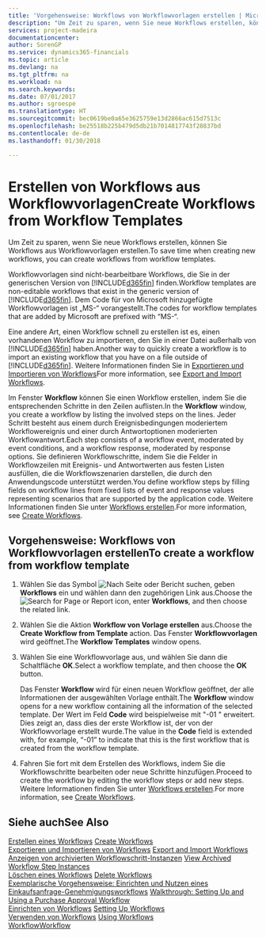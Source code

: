 ```yaml
---
title: 'Vorgehensweise: Workflows von Workflowvorlagen erstellen | Microsoft Docs'
description: "Um Zeit zu sparen, wenn Sie neue Workflows erstellen, können Sie Workflows aus Workflowvorlagen erstellen."
services: project-madeira
documentationcenter: 
author: SorenGP
ms.service: dynamics365-financials
ms.topic: article
ms.devlang: na
ms.tgt_pltfrm: na
ms.workload: na
ms.search.keywords: 
ms.date: 07/01/2017
ms.author: sgroespe
ms.translationtype: HT
ms.sourcegitcommit: bec0619be0a65e3625759e13d2866ac615d7513c
ms.openlocfilehash: be25518b225b479d5db21b7014817743f28837bd
ms.contentlocale: de-de
ms.lasthandoff: 01/30/2018

---
```

# <a name="create-workflows-from-workflow-templates"></a><span data-ttu-id="e453c-103">Erstellen von Workflows aus Workflowvorlagen</span><span class="sxs-lookup"><span data-stu-id="e453c-103">Create Workflows from Workflow Templates</span></span>
<span data-ttu-id="e453c-104">Um Zeit zu sparen, wenn Sie neue Workflows erstellen, können Sie Workflows aus Workflowvorlagen erstellen.</span><span class="sxs-lookup"><span data-stu-id="e453c-104">To save time when creating new workflows, you can create workflows from workflow templates.</span></span>  

 <span data-ttu-id="e453c-105">Workflowvorlagen sind nicht-bearbeitbare Workflows, die Sie in der generischen Version von [!INCLUDE[d365fin](includes/d365fin_md.md)] finden.</span><span class="sxs-lookup"><span data-stu-id="e453c-105">Workflow templates are non-editable workflows that exist in the generic version of [!INCLUDE[d365fin](includes/d365fin_md.md)].</span></span> <span data-ttu-id="e453c-106">Dem Code für von Microsoft hinzugefügte Workflowvorlagen ist „MS-“ vorangestellt.</span><span class="sxs-lookup"><span data-stu-id="e453c-106">The codes for workflow templates that are added by Microsoft are prefixed with “MS-“.</span></span>  

 <span data-ttu-id="e453c-107">Eine andere Art, einen Workflow schnell zu erstellen ist es, einen vorhandenen Workflow zu importieren, den Sie in einer Datei außerhalb von [!INCLUDE[d365fin](includes/d365fin_md.md)] haben.</span><span class="sxs-lookup"><span data-stu-id="e453c-107">Another way to quickly create a workflow is to import an existing workflow that you have on a file outside of [!INCLUDE[d365fin](includes/d365fin_md.md)].</span></span> <span data-ttu-id="e453c-108">Weitere Informationen finden Sie in [Exportieren und Importieren von Workflows](across-how-to-export-and-import-workflows.md)</span><span class="sxs-lookup"><span data-stu-id="e453c-108">For more information, see [Export and Import Workflows](across-how-to-export-and-import-workflows.md).</span></span>  

<span data-ttu-id="e453c-109">Im Fenster **Workflow** können Sie einen Workflow erstellen, indem Sie die entsprechenden Schritte in den Zeilen auflisten.</span><span class="sxs-lookup"><span data-stu-id="e453c-109">In the **Workflow** window, you create a workflow by listing the involved steps on the lines.</span></span> <span data-ttu-id="e453c-110">Jeder Schritt besteht aus einem durch Ereignisbedingungen moderiertem Workflowereignis und einer durch Antwortoptionen moderierten Workflowantwort.</span><span class="sxs-lookup"><span data-stu-id="e453c-110">Each step consists of a workflow event, moderated by event conditions, and a workflow response, moderated by response options.</span></span> <span data-ttu-id="e453c-111">Sie definieren Workflowschritte, indem Sie die Felder in Workflowzeilen mit Ereignis- und Antwortwerten aus festen Listen ausfüllen, die die Workflowszenarien darstellen, die durch den Anwendungscode unterstützt werden.</span><span class="sxs-lookup"><span data-stu-id="e453c-111">You define workflow steps by filling fields on workflow lines from fixed lists of event and response values representing scenarios that are supported by the application code.</span></span> <span data-ttu-id="e453c-112">Weitere Informationen finden Sie unter [Workflows erstellen](across-how-to-create-workflows.md).</span><span class="sxs-lookup"><span data-stu-id="e453c-112">For more information, see [Create Workflows](across-how-to-create-workflows.md).</span></span>  

## <a name="to-create-a-workflow-from-workflow-template"></a><span data-ttu-id="e453c-113">Vorgehensweise: Workflows von Workflowvorlagen erstellen</span><span class="sxs-lookup"><span data-stu-id="e453c-113">To create a workflow from workflow template</span></span>  
1.  <span data-ttu-id="e453c-114">Wählen Sie das Symbol ![Nach Seite oder Bericht suchen](media/ui-search/search_small.png "Symbol Nach Seite oder Bericht suchen"), geben **Workflows** ein und wählen dann den zugehörigen Link aus.</span><span class="sxs-lookup"><span data-stu-id="e453c-114">Choose the ![Search for Page or Report](media/ui-search/search_small.png "Search for Page or Report icon") icon, enter **Workflows**, and then choose the related link.</span></span>  
2.  <span data-ttu-id="e453c-115">Wählen Sie die Aktion **Workflow von Vorlage erstellen** aus.</span><span class="sxs-lookup"><span data-stu-id="e453c-115">Choose the **Create Workflow from Template** action.</span></span> <span data-ttu-id="e453c-116">Das Fenster **Workflowvorlagen** wird geöffnet.</span><span class="sxs-lookup"><span data-stu-id="e453c-116">The **Workflow Templates** window opens.</span></span>  
3.  <span data-ttu-id="e453c-117">Wählen Sie eine Workflowvorlage aus, und wählen Sie dann die Schaltfläche **OK**.</span><span class="sxs-lookup"><span data-stu-id="e453c-117">Select a workflow template, and then choose the **OK** button.</span></span>  

     <span data-ttu-id="e453c-118">Das Fenster **Workflow** wird für einen neuen Workflow geöffnet, der alle Informationen der ausgewählten Vorlage enthält.</span><span class="sxs-lookup"><span data-stu-id="e453c-118">The **Workflow** window opens for a new workflow containing all the information of the selected template.</span></span> <span data-ttu-id="e453c-119">Der Wert im Feld **Code** wird beispielweise mit "-01 " erweitert. Dies zeigt an, dass dies der erste Workflow ist, der von der Workflowvorlage erstellt wurde.</span><span class="sxs-lookup"><span data-stu-id="e453c-119">The value in the **Code** field is extended with, for example, “-01” to indicate that this is the first workflow that is created from the workflow template.</span></span>  
4.  <span data-ttu-id="e453c-120">Fahren Sie fort mit dem Erstellen des Workflows, indem Sie die Workflowschritte bearbeiten oder neue Schritte hinzufügen.</span><span class="sxs-lookup"><span data-stu-id="e453c-120">Proceed to create the workflow by editing the workflow steps or add new steps.</span></span> <span data-ttu-id="e453c-121">Weitere Informationen finden Sie unter [Workflows erstellen](across-how-to-create-workflows.md).</span><span class="sxs-lookup"><span data-stu-id="e453c-121">For more information, see [Create Workflows](across-how-to-create-workflows.md).</span></span>  

## <a name="see-also"></a><span data-ttu-id="e453c-122">Siehe auch</span><span class="sxs-lookup"><span data-stu-id="e453c-122">See Also</span></span>  
 <span data-ttu-id="e453c-123">[Erstellen eines Workflows](across-how-to-create-workflows.md) </span><span class="sxs-lookup"><span data-stu-id="e453c-123">[Create Workflows](across-how-to-create-workflows.md) </span></span>  
 <span data-ttu-id="e453c-124">[Exportieren und Importieren von Workflows](across-how-to-export-and-import-workflows.md) </span><span class="sxs-lookup"><span data-stu-id="e453c-124">[Export and Import Workflows](across-how-to-export-and-import-workflows.md) </span></span>  
 <span data-ttu-id="e453c-125">[Anzeigen von archivierten Workflowschritt-Instanzen](across-how-to-view-archived-workflow-step-instances.md) </span><span class="sxs-lookup"><span data-stu-id="e453c-125">[View Archived Workflow Step Instances](across-how-to-view-archived-workflow-step-instances.md) </span></span>  
 <span data-ttu-id="e453c-126">[Löschen eines Workflows](across-how-to-delete-workflows.md) </span><span class="sxs-lookup"><span data-stu-id="e453c-126">[Delete Workflows](across-how-to-delete-workflows.md) </span></span>  
 <span data-ttu-id="e453c-127">[Exemplarische Vorgehensweise: Einrichten und Nutzen eines Einkaufsanfrage-Genehmigungsworkflows](walkthrough-setting-up-and-using-a-purchase-approval-workflow.md) </span><span class="sxs-lookup"><span data-stu-id="e453c-127">[Walkthrough: Setting Up and Using a Purchase Approval Workflow](walkthrough-setting-up-and-using-a-purchase-approval-workflow.md) </span></span>  
 <span data-ttu-id="e453c-128">[Einrichten von Workflows](across-set-up-workflows.md) </span><span class="sxs-lookup"><span data-stu-id="e453c-128">[Setting Up Workflows](across-set-up-workflows.md) </span></span>  
 <span data-ttu-id="e453c-129">[Verwenden von Workflows](across-use-workflows.md) </span><span class="sxs-lookup"><span data-stu-id="e453c-129">[Using Workflows](across-use-workflows.md) </span></span>  
 [<span data-ttu-id="e453c-130">Workflow</span><span class="sxs-lookup"><span data-stu-id="e453c-130">Workflow</span></span>](across-workflow.md)   

